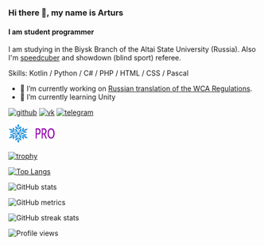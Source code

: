 ### Hi there 👋, my name is Arturs
#### I am student programmer
I am studying in the Biysk Branch of the Altai State University (Russia). Also I'm [speedcuber](https://www.worldcubeassociation.org/persons/2019VIKH01) and showdown (blind sport) referee. 

Skills: Kotlin / Python / C# / PHP / HTML / CSS / Pascal

- 🔭 I’m currently working on [Russian translation of the WCA Regulations](https://github.com/CubingRF/wca-regulations-translations). 
- 🌱 I’m currently learning Unity 


[<img src='https://cdn.jsdelivr.net/npm/simple-icons@3.0.1/icons/github.svg' alt='github' height='40'>](https://github.com/TimWCA)  [<img src='https://cdn.jsdelivr.net/npm/simple-icons@3.0.1/icons/vk.svg' alt='vk' height='40'>](https://vk.com/timwca)  [<img src='https://cdn.jsdelivr.net/npm/simple-icons@3.0.1/icons/telegram.svg' alt='telegram' height='40'>](https://t.me/TimWCA)  

<a href='https://archiveprogram.github.com/'><img src='https://raw.githubusercontent.com/acervenky/animated-github-badges/master/assets/acbadge.gif' width='40' height='40'></a> <a href='https://github.com/pricing'><img src='https://raw.githubusercontent.com/acervenky/animated-github-badges/master/assets/pro.gif' width='40' height='40'></a> 

[![trophy](https://github-profile-trophy.vercel.app/?username=TimWCA)](https://github.com/ryo-ma/github-profile-trophy)

[![Top Langs](https://github-readme-stats.vercel.app/api/top-langs/?username=TimWCA)](https://github.com/anuraghazra/github-readme-stats)

![GitHub stats](https://github-readme-stats.vercel.app/api?username=TimWCA&show_icons=true)  

![GitHub metrics](https://metrics.lecoq.io/TimWCA)  

![GitHub streak stats](https://streak-stats.demolab.com/?user=TimWCA)  

![Profile views](https://gpvc.arturio.dev/TimWCA)  
